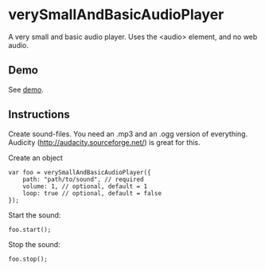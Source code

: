 verySmallAndBasicAudioPlayer
============================

A very small and basic audio player. Uses the &lt;audio> element, and no web audio.

## Demo
See <a href="http://www.woudziel.nl/githubdemo/verySmallAndBasicAudioPlayer/">demo</a>.

## Instructions
Create sound-files. You need an .mp3 and an .ogg version of everything. Audicity (http://audacity.sourceforge.net/) is great for this.

Create an object
```
var foo = verySmallAndBasicAudioPlayer({
    path: "path/to/sound", // required
    volume: 1, // optional, default = 1
    loop: true // optional, default = false
});
```

Start the sound:
```
foo.start();
```

Stop the sound:
```
foo.stop();
```



